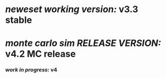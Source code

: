 # *neweset working version:* __v3.3 stable__
# *monte carlo sim RELEASE VERSION:* __v4.2 MC release__
### *work in progress:* __v4__
